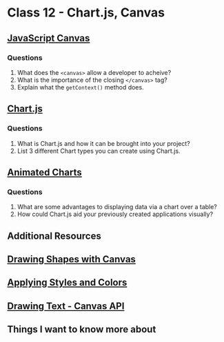 # Class 12 - Chart.js, Canvas

## [JavaScript Canvas](https://www.javascripttutorial.net/web-apis/javascript-canvas/)


### Questions
1. What does the ```<canvas>``` allow a developer to acheive?
2. What is the importance of the closing ```</canvas>``` tag?
3. Explain what the ```getContext()``` method does.

## [Chart.js](https://www.chartjs.org/docs/latest/)


### Questions
1. What is Chart.js and how it can be brought into your project?
2. List 3 different Chart types you can create using Chart.js.

## [Animated Charts](https://www.webdesignerdepot.com/2013/11/easily-create-stunning-animated-charts-with-chart-js/)

### Questions
1. What are some advantages to displaying data via a chart over a table?
2. How could Chart.js aid your previously created applications visually?

## Additional Resources

## [Drawing Shapes with Canvas](https://developer.mozilla.org/en-US/docs/Web/API/Canvas_API/Tutorial/Drawing_shapes)

## [Applying Styles and Colors](https://developer.mozilla.org/en-US/docs/Web/API/Canvas_API/Tutorial/Applying_styles_and_colors)

## [Drawing Text - Canvas API](https://developer.mozilla.org/en-US/docs/Web/API/Canvas_API/Tutorial/Drawing_text)

## Things I want to know more about

